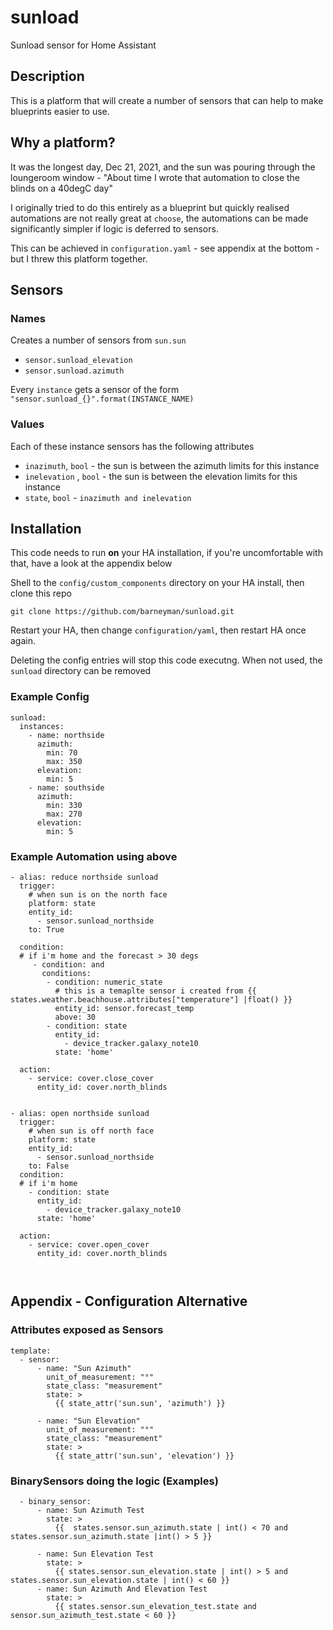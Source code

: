 # sunload
Sunload sensor for Home Assistant

## Description
This is a platform that will create a number of sensors that can help to make
blueprints easier to use.

## Why a platform?
It was the longest day, Dec 21, 2021, and the sun was pouring through the loungeroom 
window - "About time I wrote that automation to close the blinds on a 40degC day"

I originally tried to do this entirely as a blueprint but quickly realised automations 
are not really great at `choose`, the automations can be made significantly simpler if
logic is deferred to sensors.

This can be achieved in `configuration.yaml` - see appendix at the bottom - but I threw 
this platform together.

## Sensors
### Names
Creates a number of sensors from `sun.sun`
- `sensor.sunload_elevation`
- `sensor.sunload.azimuth`

Every `instance` gets a sensor of the form `"sensor.sunload_{}".format(INSTANCE_NAME)`

### Values
Each of these instance sensors has the following attributes

- `inazimuth`, `bool` - the sun is between the azimuth limits for this instance
- `inelevation` , `bool` - the sun is between the elevation limits for this instance
- `state`, `bool` - `inazimuth and inelevation`

## Installation
This code needs to run **on** your HA installation, if you're uncomfortable with that, 
have a look at the appendix below

Shell to the `config/custom_components` directory on your HA install, then clone this
repo
```
git clone https://github.com/barneyman/sunload.git
```

Restart your HA, then change `configuration/yaml`, then restart HA once again.

Deleting the config entries will stop this code executng. When not used, the `sunload` 
directory can be removed

### Example Config
```
sunload:
  instances:
    - name: northside
      azimuth:
        min: 70
        max: 350
      elevation:
        min: 5
    - name: southside
      azimuth:
        min: 330
        max: 270
      elevation:
        min: 5
```        
### Example Automation using above
```
- alias: reduce northside sunload
  trigger:
    # when sun is on the north face
    platform: state
    entity_id:
      - sensor.sunload_northside
    to: True

  condition: 
  # if i'm home and the forecast > 30 degs
     - condition: and
       conditions:
        - condition: numeric_state 
          # this is a temaplte sensor i created from {{ states.weather.beachhouse.attributes["temperature"] |float() }}
          entity_id: sensor.forecast_temp
          above: 30
        - condition: state
          entity_id:
            - device_tracker.galaxy_note10
          state: 'home'

  action:
    - service: cover.close_cover
      entity_id: cover.north_blinds      
  

- alias: open northside sunload
  trigger:
    # when sun is off north face
    platform: state
    entity_id:
      - sensor.sunload_northside
    to: False
  condition:
  # if i'm home
    - condition: state
      entity_id:
        - device_tracker.galaxy_note10
      state: 'home'

  action:
    - service: cover.open_cover
      entity_id: cover.north_blinds      



````



## Appendix - Configuration Alternative

### Attributes exposed as Sensors
```
template:
  - sensor:
      - name: "Sun Azimuth"
        unit_of_measurement: "°"
        state_class: "measurement"
        state: >
          {{ state_attr('sun.sun', 'azimuth') }}

      - name: "Sun Elevation"
        unit_of_measurement: "°"
        state_class: "measurement"
        state: >
          {{ state_attr('sun.sun', 'elevation') }}

```
### BinarySensors doing the logic (Examples)
```
  - binary_sensor:
      - name: Sun Azimuth Test
        state: >
          {{  states.sensor.sun_azimuth.state | int() < 70 and states.sensor.sun_azimuth.state |int() > 5 }}

      - name: Sun Elevation Test
        state: >
          {{ states.sensor.sun_elevation.state | int() > 5 and states.sensor.sun_elevation.state | int() < 60 }}
      - name: Sun Azimuth And Elevation Test
        state: >
          {{ states.sensor.sun_elevation_test.state and sensor.sun_azimuth_test.state < 60 }}
```